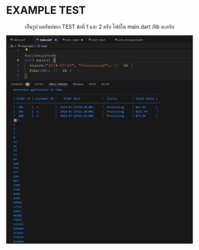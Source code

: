 # EXAMPLE TEST

 <p align="center">
เป็นรูป ผลลัพท์ของ TEST ข้อที่ 1 และ 2 ครับ  ไฟล์ใน main.dart /lib นะครับ </p>

  <p align="center">
<img src="https://github.com/JOJODOll/EXAMPLE_TEST/raw/main/picture/image.png" alt="Description of image" width="600" />
</p>

